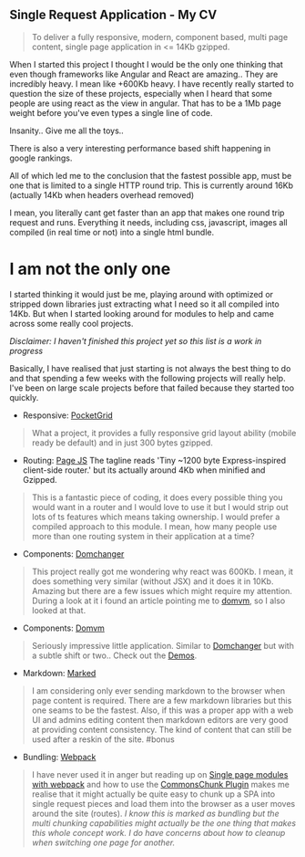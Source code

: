 ## Single Request Application - My CV

>   To deliver a fully responsive, modern, component based, multi page content, single page application in <= 14Kb gzipped.

When I started this project I thought I would be the only one thinking that even though frameworks like Angular and React are amazing.. They are incredibly heavy. I mean like +600Kb heavy. I have recently really started to question the size of these projects, especially when I heard that some people are using react as the view in angular. That has to be a 1Mb page weight before you've even types a single line of code.

Insanity.. Give me all the toys.. 

There is also a very interesting performance based shift happening in google rankings. 

All of which led me to the conclusion that the fastest possible app, must be one that is limited to a single HTTP round trip. This is currently around 16Kb (actually 14Kb when headers overhead removed)
 
I mean, you literally cant get faster than an app that makes one round trip request and runs. Everything it needs, including css, javascript, images all compiled (in real time or not) into a single html bundle.

# I am not the only one
I started thinking it would just be me, playing around with optimized or stripped down libraries just extracting what I need so it all compiled into 14Kb. But when I started looking around for modules to help and came across some really cool projects. 

_Disclaimer: I haven't finished this project yet so this list is a work in progress_


Basically, I have realised that just starting is not always the best thing to do and that spending a few weeks with the following projects will really help. I've been on large scale projects before that failed because they started too quickly.  

- Responsive: [PocketGrid](http://arnaudleray.github.io/pocketgrid/)
> What a project, it provides a fully responsive grid layout ability (mobile ready be default) and in just 300 bytes gzipped.

- Routing: [Page JS](https://visionmedia.github.io/page.js/) The tagline reads 'Tiny ~1200 byte Express-inspired client-side router.' but its actually around 4Kb when minified and Gzipped. 
> This is a fantastic piece of coding, it does every possible thing you would want in a router and I would love to use it but I would strip out lots of ts features which means taking ownership. I would prefer a compiled approach to this module. I mean, how many people use more than one routing system in their application at a time?

- Components: [Domchanger](https://github.com/creationix/domchanger)
> This project really got me wondering why react was 600Kb. I mean, it does something very similar (without JSX) and it does it in 10Kb. Amazing but there are a few issues which might require my attention. During a look at it i found an article pointing me to [domvm](https://github.com/leeoniya/domvm), so I also looked at that.

- Components: [Domvm](https://github.com/leeoniya/domvm)
> Seriously impressive little application. Similar to [Domchanger](https://github.com/creationix/domchanger) but with a subtle shift or two.. Check out the [Demos](https://leeoniya.github.io/domvm/demos/).

- Markdown: [Marked](https://github.com/chjj/marked)
> I am considering only ever sending markdown to the browser when page content is required. There are a few markdown libraries but this one seams to be the fastest. Also, if this was a proper app with a web UI and admins editing content then markdown editors are very good at providing content consistency. The kind of content that can still be used after a reskin of the site. #bonus

- Bundling: [Webpack](https://webpack.github.io/)
> I have never used it in anger but reading up on [Single page modules with webpack](http://dontkry.com/posts/code/single-page-modules-with-webpack.html) and how to use the [CommonsChunk Plugin](http://jonathancreamer.com/advanced-webpack-part-1-the-commonschunk-plugin/) makes me realise that it might actually be quite easy to chunk up a SPA into single request pieces and load them into the browser as a user moves around the site (routes).
> _I know this is marked as bundling but the multi chunking capabilities might actually be the one thing that makes this whole concept work. I do have concerns about how to cleanup when switching one page for another._






